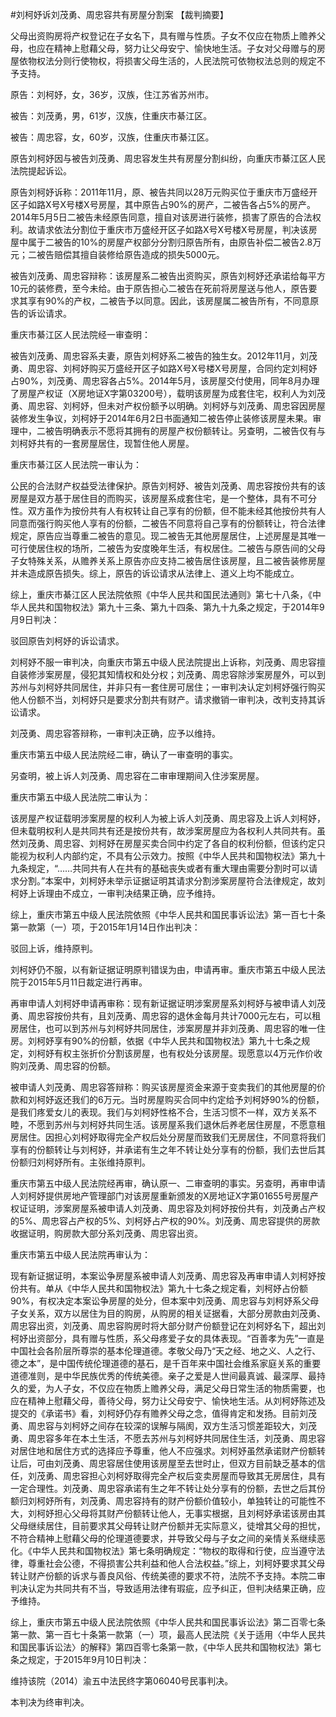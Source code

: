 #刘柯妤诉刘茂勇、周忠容共有房屋分割案 
【裁判摘要】

父母出资购房将产权登记在子女名下，具有赠与性质。子女不仅应在物质上赡养父母，也应在精神上慰藉父母，努力让父母安宁、愉快地生活。子女对父母赠与的房屋依物权法分则行使物权，将损害父母生活的，人民法院可依物权法总则的规定不予支持。

原告：刘柯妤，女，36岁，汉族，住江苏省苏州市。

被告：刘茂勇，男，61岁，汉族，住重庆市綦江区。

被告：周忠容，女，60岁，汉族，住重庆市綦江区。

原告刘柯妤因与被告刘茂勇、周忠容发生共有房屋分割纠纷，向重庆市綦江区人民法院提起诉讼。

原告刘柯妤诉称：2011年11月，原、被告共同以28万元购买位于重庆市万盛经开区子如路X号X号楼X号房屋，其中原告占90%的房产，二被告各占5%的房产。2014年5月5日二被告未经原告同意，擅自对该房进行装修，损害了原告的合法权利。故请求依法分割位于重庆市万盛经开区子如路X号X号楼X号房屋，判决该房屋中属于二被告的10%的房屋产权部分分割归原告所有，由原告补偿二被告2.8万元；二被告赔偿其擅自装修给原告造成的损失5000元。

被告刘茂勇、周忠容辩称：该房屋系二被告出资购买，原告刘柯妤还承诺给每平方10元的装修费，至今未给。由于原告担心二被告在死前将房屋送与他人，原告要求其享有90%的产权，二被告予以同意。因此，该房屋属二被告所有，不同意原告的诉讼请求。

重庆市綦江区人民法院经一审查明：

被告刘茂勇、周忠容系夫妻，原告刘柯妤系二被告的独生女。2012年11月，刘茂勇、周忠容、刘柯妤购买万盛经开区子如路X号X号楼X号房屋，合同约定刘柯妤占90%，刘茂勇、周忠容各占5%。2014年5月，该房屋交付使用，同年8月办理了房屋产权证（X房地证X字第03200号），载明该房屋为成套住宅，权利人为刘茂勇、周忠容、刘柯妤，但未对产权份额予以明确。刘柯妤与刘茂勇、周忠容因房屋装修发生争议，刘柯妤于2014年6月2日书面通知二被告停止装修该房屋未果。审理中，二被告明确表示不愿将其拥有的房屋产权份额转让。另查明，二被告仅有与刘柯妤共有的一套房屋居住，现暂住他人房屋。

重庆市綦江区人民法院一审认为：

公民的合法财产权益受法律保护。原告刘柯妤、被告刘茂勇、周忠容按份共有的该房屋是双方基于居住目的而购买，该房屋系成套住宅，是一个整体，具有不可分性。双方虽作为按份共有人有权转让自己享有的份额，但不能未经其他按份共有人同意而强行购买他人享有的份额，二被告不同意将自己享有的份额转让，符合法律规定，原告应当尊重二被告的意见。现二被告无其他房屋居住，上述房屋是其唯一可行使居住权的场所，二被告为安度晚年生活，有权居住。二被告与原告间的父母子女特殊关系，从赡养关系上原告亦应支持二被告居住该房屋，且二被告装修房屋并未造成原告损失。综上，原告的诉讼请求从法律上、道义上均不能成立。

综上，重庆市綦江区人民法院依照《中华人民共和国民法通则》第七十八条，《中华人民共和国物权法》第九十三条、第九十四条、第九十九条之规定，于2014年9月9日判决：

驳回原告刘柯妤的诉讼请求。

刘柯妤不服一审判决，向重庆市第五中级人民法院提出上诉称，刘茂勇、周忠容擅自装修涉案房屋，侵犯其知情权和处分权；刘茂勇、周忠容除涉案房屋外，可以到苏州与刘柯妤共同居住，并非只有一套住房可居住；一审判决认定刘柯妤强行购买他人份额不当，刘柯妤只是要求分割共有财产。请求撤销一审判决，改判支持其诉讼请求。 

刘茂勇、周忠容答辩称，一审判决正确，应予以维持。

重庆市第五中级人民法院经二审，确认了一审查明的事实。

另查明，被上诉人刘茂勇、周忠容在二审审理期间入住涉案房屋。

重庆市第五中级人民法院二审认为：

该房屋产权证载明涉案房屋的权利人为被上诉人刘茂勇、周忠容及上诉人刘柯妤，但未载明权利人是共同共有还是按份共有，故涉案房屋应为各权利人共同共有。虽然刘茂勇、周忠容、刘柯妤在房屋买卖合同中约定了各自的权利份额，但该约定只能视为权利人内部约定，不具有公示效力。按照《中华人民共和国物权法》第九十九条规定，“……共同共有人在共有的基础丧失或者有重大理由需要分割时可以请求分割。”本案中，刘柯妤未举示证据证明其请求分割涉案房屋符合法律规定，故刘柯妤上诉理由不成立，一审判决结果正确，应予维持。

综上，重庆市第五中级人民法院依照《中华人民共和国民事诉讼法》第一百七十条第一款第（一）项，于2015年1月14日作出判决：

驳回上诉，维持原判。

刘柯妤仍不服，以有新证据证明原判错误为由，申请再审。重庆市第五中级人民法院于2015年5月11日裁定进行再审。

再审申请人刘柯妤申请再审称：现有新证据证明涉案房屋系刘柯妤与被申请人刘茂勇、周忠容按份共有，且刘茂勇、周忠容的退休金每月共计7000元左右，可以租房居住，也可以到苏州与刘柯妤共同居住，涉案房屋并非刘茂勇、周忠容的唯一住房。刘柯妤享有90%的份额，依据《中华人民共和国物权法》第九十七条之规定，刘柯妤有权主张折价分割该房屋，也有权处分该房屋。现愿意以4万元作价收购刘茂勇、周忠容的份额。

被申请人刘茂勇、周忠容答辩称：购买该房屋资金来源于变卖我们的其他房屋的价款和刘柯妤返还我们的6万元。当时房屋购买合同中约定给予刘柯妤90%的份额，是我们疼爱女儿的表现。我们与刘柯妤性格不合，生活习惯不一样，双方关系不睦，不愿到苏州与刘柯妤共同生活。该房屋系我们退休后养老居住房屋，不愿意租房居住。因担心刘柯妤取得完全产权后处分房屋而致我们无房居住，不同意将我们享有的份额转让与刘柯妤，并承诺有生之年不转让处分享有的份额，我们去世后其份额归刘柯妤所有。主张维持原判。

重庆市第五中级人民法院经再审，确认原一、二审查明的事实。另查明，再审申请人刘柯妤提供房地产管理部门对该房屋重新颁发的X房地证X字第01655号房屋产权证证明，涉案房屋系被申请人刘茂勇、周忠容及刘柯妤按份共有，刘茂勇占产权的5%、周忠容占产权的5%、刘柯妤占产权的90%。刘茂勇、周忠容提供的房款收据证明，购房款大部分系刘茂勇、周忠容出资。

重庆市第五中级人民法院再审认为：

现有新证据证明，本案讼争房屋系被申请人刘茂勇、周忠容及再审申请人刘柯妤按份共有。单从《中华人民共和国物权法》第九十七条之规定看，刘柯妤占份额90%，有权决定本案讼争房屋的处分，但本案中刘茂勇、周忠容与刘柯妤系父母子女关系，双方以居住为目的购房，从购房的相关证据看，大部分房款由刘茂勇、周忠容出资，刘茂勇、周忠容购房时将大部分财产份额登记在刘柯妤名下，超出刘柯妤出资部分，具有赠与性质，系父母疼爱子女的具体表现。“百善孝为先”一直是中国社会各阶层所尊崇的基本伦理道德。孝敬父母乃“天之经、地之义、人之行、德之本”，是中国传统伦理道德的基石，是千百年来中国社会维系家庭关系的重要道德准则，是中华民族优秀的传统美德。亲子之爱是人世间最真诚、最深厚、最持久的爱，为人子女，不仅应在物质上赡养父母，满足父母日常生活的物质需要，也应在精神上慰藉父母，善待父母，努力让父母安宁、愉快地生活。从刘柯妤陈述及提交的《承诺书》看，刘柯妤仍存有赡养父母之念，值得肯定和发扬。目前刘茂勇、周忠容与刘柯妤之间存在较深的误解与隔阂，双方生活习惯差距较大，刘茂勇、周忠容多年在本土生活，不愿去苏州与刘柯妤共同居住生活，刘茂勇、周忠容对居住地和居住方式的选择应予尊重，他人不应强求。刘柯妤虽然承诺财产份额转让后，可由刘茂勇、周忠容居住使用该房屋至去世时止，但双方目前缺乏基本的信任，刘茂勇、周忠容担心刘柯妤取得完全产权后变卖房屋而导致其无房居住，具有一定合理性。刘茂勇、周忠容承诺有生之年不转让处分享有的份额，去世之后其份额归刘柯妤所有，刘茂勇、周忠容持有的财产份额价值较小，单独转让的可能性不大，刘柯妤担心父母将其财产份额转让他人，无事实根据，且刘柯妤承诺该房由其父母继续居住，目前要求其父母转让财产份额并无实际意义，徒增其父母的担忧，不符合精神上慰藉父母的伦理道德要求，并导致父母与子女之间的亲情关系继续恶化。《中华人民共和国物权法》第七条明确规定：“物权的取得和行使，应当遵守法律，尊重社会公德，不得损害公共利益和他人合法权益。”综上，刘柯妤要求其父母转让财产份额的诉求与善良风俗、传统美德的要求不符，法院不予支持。本院二审判决认定为共同共有不当，导致适用法律有瑕疵，应予纠正，但判决结果正确，应予维持。

综上，重庆市第五中级人民法院依照《中华人民共和国民事诉讼法》第二百零七条第一款、第一百七十条第一款第（一）项，最高人民法院《关于适用〈中华人民共和国民事诉讼法〉的解释》第四百零七条第一款，《中华人民共和国物权法》第七条之规定，于2015年9月10日判决：

维持该院（2014）渝五中法民终字第06040号民事判决。

本判决为终审判决。

 


